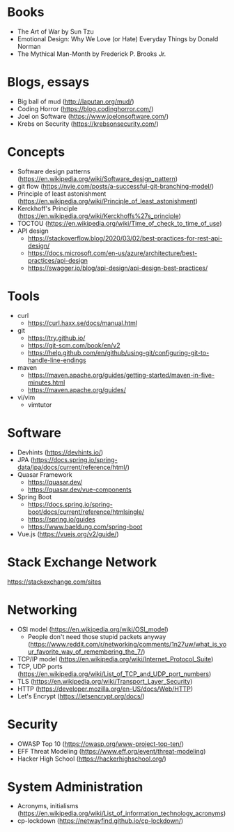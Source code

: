 # Books
- The Art of War by Sun Tzu
- Emotional Design: Why We Love (or Hate) Everyday Things by Donald Norman
- The Mythical Man-Month by Frederick P. Brooks Jr.

# Blogs, essays
- Big ball of mud (http://laputan.org/mud/)
- Coding Horror (https://blog.codinghorror.com/)
- Joel on Software (https://www.joelonsoftware.com/)
- Krebs on Security (https://krebsonsecurity.com/)

# Concepts
- Software design patterns (https://en.wikipedia.org/wiki/Software_design_pattern)
- git flow (https://nvie.com/posts/a-successful-git-branching-model/)
- Principle of least astonishment (https://en.wikipedia.org/wiki/Principle_of_least_astonishment)
- Kerckhoff's Principle (https://en.wikipedia.org/wiki/Kerckhoffs%27s_principle)
- TOCTOU (https://en.wikipedia.org/wiki/Time_of_check_to_time_of_use)
- API design
  - https://stackoverflow.blog/2020/03/02/best-practices-for-rest-api-design/
  - https://docs.microsoft.com/en-us/azure/architecture/best-practices/api-design
  - https://swagger.io/blog/api-design/api-design-best-practices/

# Tools
- curl
  - https://curl.haxx.se/docs/manual.html
- git
  - https://try.github.io/
  - https://git-scm.com/book/en/v2
  - https://help.github.com/en/github/using-git/configuring-git-to-handle-line-endings
- maven
  - https://maven.apache.org/guides/getting-started/maven-in-five-minutes.html
  - https://maven.apache.org/guides/
- vi/vim
  - vimtutor

# Software
- Devhints (https://devhints.io/)
- JPA (https://docs.spring.io/spring-data/jpa/docs/current/reference/html/)
- Quasar Framework
  - https://quasar.dev/
  - https://quasar.dev/vue-components
- Spring Boot
  - https://docs.spring.io/spring-boot/docs/current/reference/htmlsingle/
  - https://spring.io/guides
  - https://www.baeldung.com/spring-boot
- Vue.js (https://vuejs.org/v2/guide/)

# Stack Exchange Network
https://stackexchange.com/sites

# Networking
- OSI model (https://en.wikipedia.org/wiki/OSI_model)
  - People don't need those stupid packets anyway (https://www.reddit.com/r/networking/comments/1n27uw/what_is_your_favorite_way_of_remembering_the_7/)
- TCP/IP model (https://en.wikipedia.org/wiki/Internet_Protocol_Suite)
- TCP, UDP ports (https://en.wikipedia.org/wiki/List_of_TCP_and_UDP_port_numbers)
- TLS (https://en.wikipedia.org/wiki/Transport_Layer_Security)
- HTTP (https://developer.mozilla.org/en-US/docs/Web/HTTP)
- Let's Encrypt (https://letsencrypt.org/docs/)

# Security
- OWASP Top 10 (https://owasp.org/www-project-top-ten/)
- EFF Threat Modeling (https://www.eff.org/event/threat-modeling)
- Hacker High School (https://hackerhighschool.org/)

# System Administration
- Acronyms, initialisms (https://en.wikipedia.org/wiki/List_of_information_technology_acronyms)
- cp-lockdown (https://netwayfind.github.io/cp-lockdown/)
